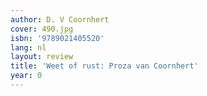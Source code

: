 ```yaml
---
author: D. V Coornhert
cover: 490.jpg
isbn: '9789021405520'
lang: nl
layout: review
title: 'Weet of rust: Proza van Coornhert'
year: 0
---
```


